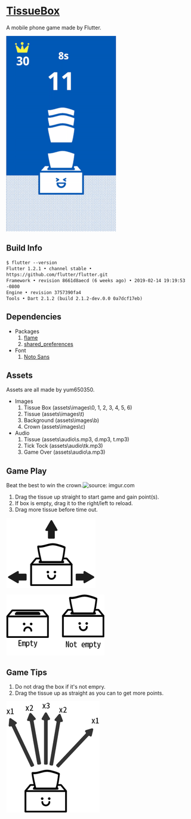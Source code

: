 # [TissueBox](https://github.com/yum650350/tissuebox)
A mobile phone game made by Flutter.

![](gameplay.gif)

    
## Build Info
```
$ flutter --version
Flutter 1.2.1 • channel stable • https://github.com/flutter/flutter.git
Framework • revision 8661d8aecd (6 weeks ago) • 2019-02-14 19:19:53 -0800
Engine • revision 3757390fa4
Tools • Dart 2.1.2 (build 2.1.2-dev.0.0 0a7dcf17eb)
```

## Dependencies
- Packages
	1. [flame](https://pub.dartlang.org/packages/flame)
	2. [shared_preferences](https://pub.dartlang.org/packages/shared_preferences)
- Font
	1. [Noto Sans](https://www.google.com/get/noto/#sans-lgc)
	
## Assets
Assets are all made by yum650350.

- Images
    1. Tissue Box (assets\images\0, 1, 2, 3, 4, 5, 6)
    2. Tissue (assets\images\t)
    3. Background (assets\images\b)
    4. Crown (assets\images\c)
- Audio
    1. Tissue (assets\audio\s.mp3, d.mp3, t.mp3) 
    2. Tick Tock (assets\audio\tk.mp3)
    3. Game Over (assets\audio\a.mp3)

## Game Play
Beat the best to win the crown.<img src="https://i.imgur.com/79sMhD1.png" title="source: imgur.com" />
1. Drag the tissue up straight to start game and gain point(s).
2. If box is empty, drag it to the right/left to reload.
3. Drag more tissue before time out.

![](instruction1.png)

![](instruction2.png)

## Game Tips
1. Do not drag the box if it's not empry.
2. Drag the tissue up as straight as you can to get more points.

![](instruction3.png)

